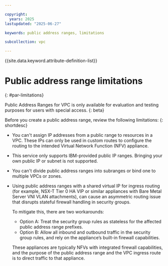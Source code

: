 ```yaml
---

copyright:
  years: 2025
lastupdated: "2025-06-27"

keywords: public address ranges, limitations

subcollection: vpc

---
```


{{site.data.keyword.attribute-definition-list}}

# Public address range limitations
{: #par-limitations}

Public Address Ranges for VPC is only available for evaluation and testing purposes for users with special access. 
{: beta}

Before you create a public address range, review the following limitations:
{: shortdesc}

* You can't assign IP addresses from a public range to resources in a VPC. These IPs can only be used in custom routes to configure the routing to the intended Virtual Network Function (NFV) appliance.
* This service only supports IBM-provided public IP ranges. Bringing your own public IP or subnet is not supported. 
*  You can't divide public address ranges into subranges or bind one to multiple VPCs or zones.
* Using public address ranges with a shared virtual IP for ingress routing (for example, NSX-T Tier 0 HA VIP or similar appliances with Bare Metal Server VNI VLAN attachments), can cause an asymmetric routing issue that disrupts stateful firewall handling in security groups. 

   To mitigate this, there are two workarounds:

   * Option A: Treat the security group rules as stateless for the affected public address range prefixes.
   * Option B: Allow all inbound and outbound traffic in the security group rules, and rely on the appliance’s built-in firewall capabilities.

   These appliances are typically NFVs with integrated firewall capabilities, and the purpose of the public address range and the VPC ingress route is to direct traffic to that appliance.
